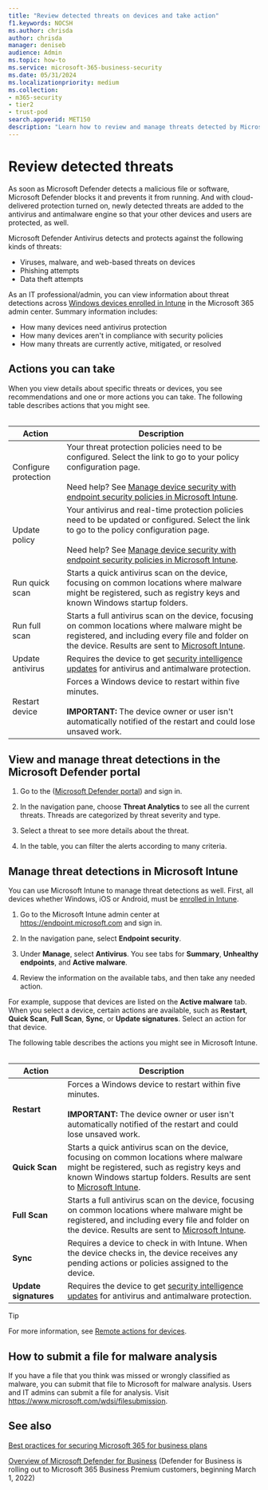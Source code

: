 ```yaml
---
title: "Review detected threats on devices and take action"
f1.keywords: NOCSH
ms.author: chrisda
author: chrisda
manager: deniseb
audience: Admin
ms.topic: how-to
ms.service: microsoft-365-business-security
ms.date: 05/31/2024
ms.localizationpriority: medium
ms.collection:
- m365-security
- tier2
- trust-pod
search.appverid: MET150
description: "Learn how to review and manage threats detected by Microsoft Defender Antivirus on your Windows devices."
---
```


# Review detected threats

As soon as Microsoft Defender detects a malicious file or software, Microsoft Defender blocks it and prevents it from running. And with cloud-delivered protection turned on, newly detected threats are added to the antivirus and antimalware engine so that your other devices and users are protected, as well.

Microsoft Defender Antivirus detects and protects against the following kinds of threats:

- Viruses, malware, and web-based threats on devices
- Phishing attempts
- Data theft attempts

As an IT professional/admin, you can view information about threat detections across [Windows devices enrolled in Intune](/mem/intune/enrollment/device-enrollment) in the Microsoft 365 admin center. Summary information includes:

- How many devices need antivirus protection
- How many devices aren't in compliance with security policies
- How many threats are currently active, mitigated, or resolved

## Actions you can take

When you view details about specific threats or devices, you see recommendations and one or more actions you can take. The following table describes actions that you might see.<br><br>

|Action|Description|
|---|---|
|Configure protection|Your threat protection policies need to be configured. Select the link to go to your policy configuration page.<br><br>Need help? See [Manage device security with endpoint security policies in Microsoft Intune](/mem/intune/protect/endpoint-security-policy).|
|Update policy|Your antivirus and real-time protection policies need to be updated or configured. Select the link to go to the policy configuration page.<br><br>Need help? See [Manage device security with endpoint security policies in Microsoft Intune](/mem/intune/protect/endpoint-security-policy).|
|Run quick scan|Starts a quick antivirus scan on the device, focusing on common locations where malware might be registered, such as registry keys and known Windows startup folders.|
|Run full scan|Starts a full antivirus scan on the device, focusing on common locations where malware might be registered, and including every file and folder on the device. Results are sent to [Microsoft Intune](/mem/intune/fundamentals/tutorial-walkthrough-endpoint-manager).|
|Update antivirus|Requires the device to get [security intelligence updates](https://go.microsoft.com/fwlink/?linkid=2149926) for antivirus and antimalware protection.|
|Restart device|Forces a Windows device to restart within five minutes.<br><br>**IMPORTANT:** The device owner or user isn't automatically notified of the restart and could lose unsaved work.|

<a name='view-and-manage-threat-detections-in-the-microsoft-365-defender-portal'></a>

## View and manage threat detections in the Microsoft Defender portal

1. Go to the ([Microsoft Defender portal](https://security.microsoft.com)) and sign in.

2. In the navigation pane, choose **Threat Analytics** to see all the current threats. Threads are categorized by threat severity and type.

3. Select a threat to see more details about the threat.

4. In the table, you can filter the alerts according to many criteria.

## Manage threat detections in Microsoft Intune

You can use Microsoft Intune to manage threat detections as well. First, all devices whether Windows, iOS or Android, must be [enrolled in Intune](/mem/intune/enrollment/windows-enrollment-methods).

1. Go to the Microsoft Intune admin center at <https://endpoint.microsoft.com> and sign in.

2. In the navigation pane, select **Endpoint security**.

3. Under **Manage**, select **Antivirus**. You see tabs for **Summary**, **Unhealthy endpoints**, and **Active malware**.

4. Review the information on the available tabs, and then take any needed action.

For example, suppose that devices are listed on the **Active malware** tab. When you select a device, certain actions are available, such as **Restart**, **Quick Scan**, **Full Scan**, **Sync**, or **Update signatures**. Select an action for that device.

The following table describes the actions you might see in Microsoft Intune.<br><br>

|Action|Description|
|---|---|
|**Restart**|Forces a Windows device to restart within five minutes.<br><br>**IMPORTANT:** The device owner or user isn't automatically notified of the restart and could lose unsaved work.|
|**Quick Scan**|Starts a quick antivirus scan on the device, focusing on common locations where malware might be registered, such as registry keys and known Windows startup folders. Results are sent to [Microsoft Intune](/mem/intune/fundamentals/tutorial-walkthrough-endpoint-manager).|
|**Full Scan**|Starts a full antivirus scan on the device, focusing on common locations where malware might be registered, and including every file and folder on the device. Results are sent to [Microsoft Intune](/mem/intune/fundamentals/tutorial-walkthrough-endpoint-manager).|
|**Sync**|Requires a device to check in with Intune. When the device checks in, the device receives any pending actions or policies assigned to the device.|
|**Update signatures**|Requires the device to get [security intelligence updates](https://go.microsoft.com/fwlink/?linkid=2149926) for antivirus and antimalware protection.|

> [!TIP]
> For more information, see [Remote actions for devices](/mem/intune/protect/endpoint-security-manage-devices#remote-actions-for-devices).

## How to submit a file for malware analysis

If you have a file that you think was missed or wrongly classified as malware, you can submit that file to Microsoft for malware analysis. Users and IT admins can submit a file for analysis. Visit <https://www.microsoft.com/wdsi/filesubmission>.

## See also

[Best practices for securing Microsoft 365 for business plans](secure-your-business-data.md)

[Overview of Microsoft Defender for Business](/defender-business/mdb-overview) (Defender for Business is rolling out to Microsoft 365 Business Premium customers, beginning March 1, 2022)
